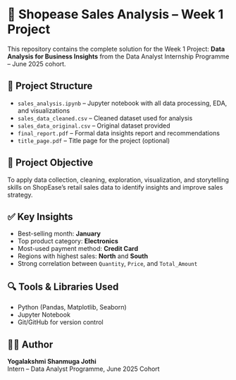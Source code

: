 # 🛒 Shopease Sales Analysis – Week 1 Project

This repository contains the complete solution for the Week 1 Project: **Data Analysis for Business Insights** from the Data Analyst Internship Programme – June 2025 cohort.

## 📁 Project Structure

- `sales_analysis.ipynb` – Jupyter notebook with all data processing, EDA, and visualizations
- `sales_data_cleaned.csv` – Cleaned dataset used for analysis
- `sales_data_original.csv` – Original dataset provided
- `final_report.pdf` – Formal data insights report and recommendations
- `title_page.pdf` – Title page for the project (optional)

## 📌 Project Objective

To apply data collection, cleaning, exploration, visualization, and storytelling skills on ShopEase’s retail sales data to identify insights and improve sales strategy.

## ✅ Key Insights

- Best-selling month: **January**
- Top product category: **Electronics**
- Most-used payment method: **Credit Card**
- Regions with highest sales: **North** and **South**
- Strong correlation between `Quantity`, `Price`, and `Total_Amount`

## 🔍 Tools & Libraries Used

- Python (Pandas, Matplotlib, Seaborn)
- Jupyter Notebook
- Git/GitHub for version control

## 👩‍💻 Author

**Yogalakshmi Shanmuga Jothi**  
Intern – Data Analyst Programme, June 2025 Cohort
